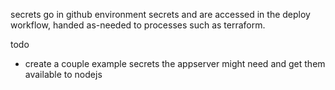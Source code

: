 secrets go in github environment secrets and are accessed in the deploy
workflow, handed as-needed to processes such as terraform.

todo
- create a couple example secrets the appserver might need and get them
  available to nodejs

